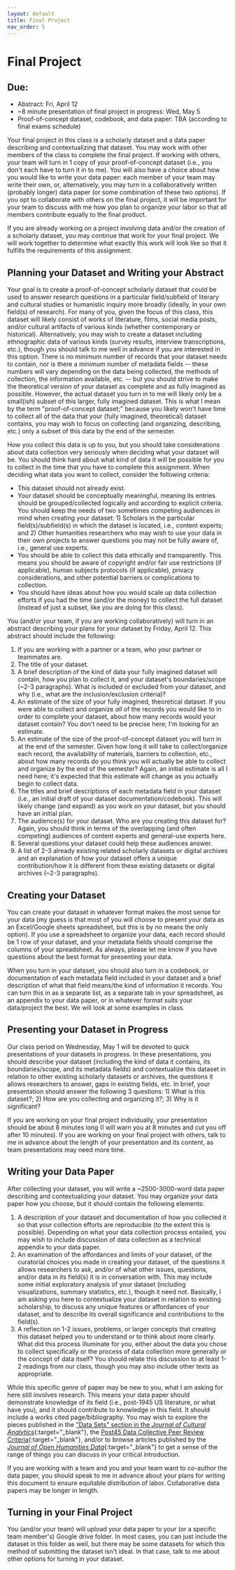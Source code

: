 ```yaml
---
layout: default
title: Final Project
nav_order: 5
---
```

# Final Project
## Due:
-   Abstract: Fri, April 12
-   ~8 minute presentation of final project in progress: Wed, May 5
-   Proof-of-concept dataset, codebook, and data paper: TBA (according to final exams schedule)

Your final project in this class is a scholarly dataset and a data paper describing and contextualizing that dataset. You may work with other members of the class to complete the final project. If working with others, your team will turn in 1 copy of your proof-of-concept dataset (i.e., you don't each have to turn it in to me). You will also have a choice about how you would like to write your data paper: each member of your team may write their own, or, alternatively, you may turn in a collaboratively written (probably longer) data paper (or some combination of these two options). If you opt to collaborate with others on the final project, it will be important for your team to discuss with me how you plan to organize your labor so that all members contribute equally to the final product.

If you are already working on a project involving data and/or the creation of a scholarly dataset, you may continue that work for your final project. We will work together to determine what exactly this work will look like so that it fulfills the requirements of this assignment.

## Planning your Dataset and Writing your Abstract
Your goal is to create a proof-of-concept scholarly dataset that could be used to answer research questions in a particular field/subfield of literary and cultural studies or humanistic inquiry more broadly (ideally, in your own field(s) of research). For many of you, given the focus of this class, this dataset will likely consist of works of literature, films, social media posts, and/or cultural artifacts of various kinds (whether contemporary or historical). Alternatively, you may wish to create a dataset including ethnographic data of various kinds (survey results, interview transcriptions, etc.), though you should talk to me well in advance if you are interested in this option. There is no minimum number of records that your dataset needs to contain, nor is there a minimum number of metadata fields -- these numbers will vary depending on the data being collected, the methods of collection, the information available, etc. -- but you should strive to make the theoretical version of your dataset as complete and as fully imagined as possible. However, the actual dataset you turn in to me will likely only be a small(ish) subset of this larger, fully imagined dataset. This is what I mean by the term "proof-of-concept dataset;" because you likely won't have time to collect all of the data that your (fully imagined, theoretical) dataset contains, you may wish to focus on collecting (and organizing, describing, etc.) only a subset of this data by the end of the semester.

How you collect this data is up to you, but you should take considerations about data collection very seriously when deciding what your dataset will be. You should think hard about what kind of data it will be possible for you to collect in the time that you have to complete this assignment. When deciding what data you want to collect, consider the following criteria:

- This dataset should not already exist.
- Your dataset should be conceptually meaningful, meaning its entries should be grouped/collected logically and according to explicit criteria. You should keep the needs of two sometimes competing audiences in mind when creating your dataset: 1) Scholars in the particular field(s)/subfield(s) in which the dataset is located, i.e., content experts; and 2) Other humanities researchers who may wish to use your data in their own projects to answer questions you may not be fully aware of, i.e., general use experts.
- You should be able to collect this data ethically and transparently. This means you should be aware of copyright and/or fair use restrictions (if applicable), human subjects protocols (if applicable), privacy considerations, and other potential barriers or complications to collection.
- You should have ideas about how you would scale up data collection efforts if you had the time (and/or the money) to collect the full dataset (instead of just a subset, like you are doing for this class).

You (and/or your team, if you are working collaboratively) will turn in an abstract describing your plans for your dataset by Friday, April 12. This abstract should include the following:

1. If you are working with a partner or a team, who your partner or teammates are.
2. The title of your dataset.
3. A brief description of the kind of data your fully imagined dataset will contain, how you plan to collect it, and your dataset's boundaries/scope (\~2-3 paragraphs). What is included or excluded from your dataset, and why (i.e., what are the inclusion/exclusion criteria)?
4. An estimate of the size of your fully imagined, theoretical dataset. If you were able to collect and organize *all* of the records you would like to in order to complete your dataset, about how many records would your dataset contain? You don't need to be precise here; I'm looking for an estimate.
5. An estimate of the size of the proof-of-concept dataset you will turn in at the end of the semester. Given how long it will take to collect/organize each record, the availability of materials, barriers to collection, etc., about how many records do you think you will actually be able to collect and organize by the end of the semester? Again, an initial estimate is all I need here; it's expected that this estimate will change as you actually begin to collect data.
6. The titles and brief descriptions of each metadata field in your dataset (i.e., an initial draft of your dataset documentation/codebook). This will likely change (and expand) as you work on your dataset, but you should have an initial plan.
7. The audience(s) for your dataset. Who are you creating this dataset for? Again, you should think in terms of the overlapping (and often competing) audiences of content experts and general-use experts here.
8. Several questions your dataset could help these audiences answer.
9. A list of 2-3 already existing related scholarly datasets or digital archives and an explanation of how your dataset offers a unique contribution/how it is different from these existing datasets or digital archives (\~2-3 paragraphs).

## Creating your Dataset
You can create your dataset in whatever format makes the most sense for your data (my guess is that most of you will choose to present your data as an Excel/Google sheets spreadsheet, but this is by no means the only option). If you use a spreadsheet to organize your data, each record should be 1 row of your dataset, and your metadata fields should comprise the columns of your spreadsheet. As always, please let me know if you have questions about the best format for presenting your data.

When you turn in your dataset, you should also turn in a codebook, or documentation of each metadata field included in your dataset and a brief description of what that field means/the kind of information it records. You can turn this in as a separate list, as a separate tab in your spreadsheet, as an appendix to your data paper, or in whatever format suits your data/project the best. We will look at some examples in class.

## Presenting your Dataset in Progress
Our class period on Wednesday, May 1 will be devoted to quick presentations of your datasets in progress. In these presentations, you should describe your dataset (including the kind of data it contains, its boundaries/scope, and its metadata fields) and contextualize this dataset in relation to other existing scholarly datasets or archives, the questions it allows researchers to answer, gaps in existing fields, etc. In brief, your presentation should answer the following 3 questions: 1) What is this dataset?; 2) How are you collecting and organizing it?; 3) Why is it significant?

If you are working on your final project individually, your presentation should be about 8 minutes long (I will warn you at 8 minutes and cut you off after 10 minutes). If you are working on your final project with others, talk to me in advance about the length of your presentation and its content, as team presentations may need more time.

## Writing your Data Paper
After collecting your dataset, you will write a \~2500-3000-word data paper describing and contextualizing your dataset. You may organize your data paper how you choose, but it should contain the following elements:

1. A description of your dataset and documentation of how you collected it so that your collection efforts are reproducible (to the extent this is possible). Depending on what your data collection process entailed, you may wish to include discussion of data collection as a technical appendix to your data paper.
2. An examination of the affordances and limits of your dataset, of the curatorial choices you made in creating your dataset, of the questions it allows researchers to ask, and/or of what other issues, questions, and/or data in its field(s) it is in conversation with. This may include some initial exploratory analysis of your dataset (including visualizations, summary statistics, etc.), though it need not. Basically, I am asking you here to contextualize your dataset in relation to existing scholarship, to discuss any unique features or affordances of your dataset, and to describe its overall significance and contributions to the field(s).
3. A reflection on 1-2 issues, problems, or larger concepts that creating this dataset helped you to understand or to think about more clearly. What did this process illuminate for you, either about the data you chose to collect specifically or the process of data collection more generally or the concept of data itself? You should relate this discussion to at least 1-2 readings from our class, though you may also include other texts as appropriate.

While this specific genre of paper may be new to you, what I am asking for here still involves research. This means your data paper should demonstrate knowledge of its field (i.e., post-1945 US literature, or what have you), and it should contribute to knowledge in this field. It should include a works cited page/bibliography. You may wish to explore the pieces published in the ["Data Sets" section in the *Journal of Cultural Analytics*](https://culturalanalytics.org/section/1579-data-sets){:target="_blank"}, the [Post45 Data Collective Peer Review Criteria](https://data.post45.org/wp-content/uploads/2020/12/P45_Data_PeerReview.pdf){:target="_blank"}, and/or to browse articles published by the [*Journal of Open Humanities Data*](https://openhumanitiesdata.metajnl.com/articles){:target="_blank"} to get a sense of the range of things you can discuss in your critical introduction.

If you are working with a team and you and your team want to co-author the data paper, you should speak to me in advance about your plans for writing this document to ensure equitable distribution of labor. Collaborative data papers may be longer in length.

## Turning in your Final Project
You (and/or your team) will upload your data paper to your (or a specific team member's) Google drive folder. In most cases, you can just include the dataset in this folder as well, but there may be some datasets for which this method of submitting the dataset isn't ideal. In that case, talk to me about other options for turning in your dataset. 
